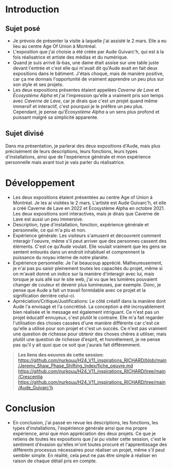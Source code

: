 # Introduction
## Sujet posé
- Je prévois de présenter la visite à laquelle j'ai assisté le 2 mars. Elle a eu lieu au centre Age Of Union à Montréal. 
- L'exposition que j'ai choisie a été créée par Aude Guivarc'h, qui est à la fois réalisatrice et artiste des médias et du numérique. 
- Quand je suis arrivé là-bas, une dame était assise sur une table juste devant l'entrée et c'est elle qui m'avait dit qu'Aude avait en fait deux expositions dans le bâtiment. J'étais choqué, mais de manière positive, car ça me donnais l'opportunité de vraiment apprendre un peu plus sur son style et ses projets. 
- Les deux expositions présentes étaient appelées *Caverne de Lave* et *Écosystème Alpha* et j'ai l'impression qu'elle a vraiment pris son temps avec *Caverne de Lave*, car je dirais que c'est un projet quand même immersif et interactif, c'est pourquoi je le préfère un peu plus. Cependant, je pense qu'*Écosystème Alpha* a un sens plus profond et puissant malgré sa simplicité apparente.

## Sujet divisé
Dans ma présentation, je parlerai des deux expositions d'Aude, mais plus précisément de leurs descriptions, leurs fonctions, leurs types d'installations, ainsi que de l'expérience générale et mon expérience personnelle mais avant tout je vais parler du réalisatrice.

# Développement
- Les deux expositions étaient présentées au centre Age of Union à Montréal. Je les ai visitées le 2 mars. L'artiste est Aude Guivarc'h, et elle a créé Caverne de Lave en 2022 et Écosystème Alpha en octobre 2021. Les deux expositions sont interactives, mais je dirais que Caverne de Lave est aussi un peu immersive.
- Description, type d'installation, fonction, expérience générale et personnelle, ce qui m'a plu et non.
- Expérience générale: Les visiteurs s'amusent et découvrent comment interagir l'oeuvre, même s'il peut arriver que des personnes cassent des éléments. C'est ce qu'Aude voulait. Elle voulait vraiment que les gens se sentent entourés dans un endroit inhabituel et comprennent la puissance du noyau interne de notre planète.
- Expérience personnelle: Je l'ai beaucoup apprécié. Malheureusement, je n'ai pas pu saisir pleinement toutes les capacités du projet, même si on m'avait donné un indice sur la manière d'interagir avec lui, mais lorsque je suis allé sur le site web, j'ai vu que les lumières pouvaient changer de couleur et devenir plus lumineuses, par exemple. Donc, je pense que Aude a fait un travail formidable avec ce projet et la signification derrière celui-ci.
- Aprréciation/Critique/Justifications: Le côté créatif dans la manière dont Aude l'a envisagé et l'a concrétisé. La conception a été incroyablement bien réalisée et le message est également intriguant. Ce n'est pas un projet éducatif ennuyeux, c'est plutôt le contraire. Elle m'a fait regarder l'utilisation des choses cassées d'une manière différente car c'est ce qu'elle a utilisé pour son projet et c'est un succès. Ce n'est pas vraiment une question de richesse pour obtenir des choses chères à utiliser, mais plutôt une question de richesse d'esprit, et honnêtement, je ne pense pas qu'il y ait quoi que ce soit que j'aurais fait différemment.

> **Les liens des oeuvres de cette session:** https://github.com/nurkouu/H24_V11_inspirations_RICHARD/blob/main/Jeremy_Shaw_Phase_Shifting_Index/fiche_oeuvre.md https://github.com/nurkouu/H24_V11_inspirations_RICHARD/tree/main/Crescentia https://github.com/nurkouu/H24_V11_inspirations_RICHARD/tree/main/Aude_Guivarc'h

# Conclusion
- En conclusion, j'ai passé en revue les descriptions, les fonctions, les types d'installations, l'expérience générale ainsi que ma propre expérience, ainsi que mon appréciation des deux projets. Ce que je retiens de toutes les expositions que j'ai pu visiter cette session, c'est le sentiment d'évasion qu'elles m'ont toutes procuré et l'apprentissage des différents processus nécessaires pour réaliser un projet, même s'il peut sembler simple. En réalité, cela peut ne pas être simple à réaliser en raison de chaque détail pris en compte.
